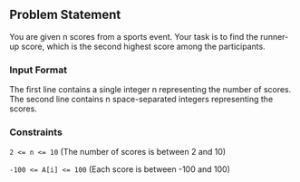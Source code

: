 ## Problem Statement
You are given n scores from a sports event. Your task is to find the runner-up score, which is the second highest score among the participants.

### Input Format
The first line contains a single integer n representing the number of scores.
The second line contains n space-separated integers representing the scores.
### Constraints

```2 <= n <= 10``` 
(The number of scores is between 2 and 10)

```-100 <= A[i] <= 100``` 
(Each score is between -100 and 100)

